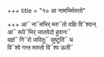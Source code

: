 +++
title = "१० आ नामभिर्मरुतो"

+++
आ᳓ ना᳓मभिर् मरु᳓तो वक्षि वि᳓श्वान्  
आ᳓ रूपे᳓भिर् जातवेदो हुवानः᳓  
यज्ञं᳓ गि᳓रो जरितुः᳓ सुष्टुतिं᳓ च  
वि᳓श्वे गन्त मरुतो वि᳓श्व ऊती᳓